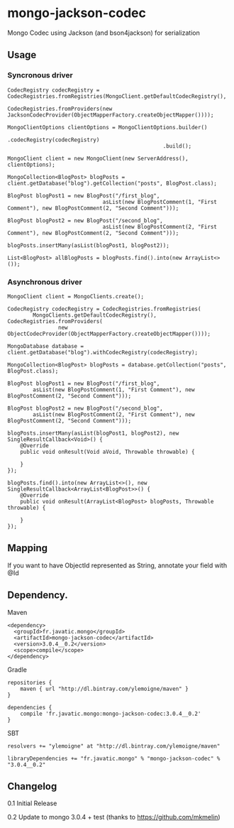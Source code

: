 # mongo-jackson-codec
Mongo Codec using Jackson (and bson4jackson) for serialization

Usage
------
### Syncronous driver

    CodecRegistry codecRegistry = CodecRegistries.fromRegistries(MongoClient.getDefaultCodecRegistry(),
                                                                 CodecRegistries.fromProviders(new JacksonCodecProvider(ObjectMapperFactory.createObjectMapper())));
    
    MongoClientOptions clientOptions = MongoClientOptions.builder()
                                                     .codecRegistry(codecRegistry)
                                                     .build();
    
    MongoClient client = new MongoClient(new ServerAddress(), clientOptions);
    
    MongoCollection<BlogPost> blogPosts = client.getDatabase("blog").getCollection("posts", BlogPost.class);
    
    BlogPost blogPost1 = new BlogPost("/first_blog",
                                  asList(new BlogPostComment(1, "First Comment"), new BlogPostComment(2, "Second Comment")));
    
    BlogPost blogPost2 = new BlogPost("/second_blog",
                                  asList(new BlogPostComment(2, "First Comment"), new BlogPostComment(2, "Second Comment")));
    
    blogPosts.insertMany(asList(blogPost1, blogPost2));
    
    List<BlogPost> allBlogPosts = blogPosts.find().into(new ArrayList<>());

### Asynchronous driver

    MongoClient client = MongoClients.create();

    CodecRegistry codecRegistry = CodecRegistries.fromRegistries(
            MongoClients.getDefaultCodecRegistry(), CodecRegistries.fromProviders(
                    new ObjectCodecProvider(ObjectMapperFactory.createObjectMapper())));

    MongoDatabase database = client.getDatabase("blog").withCodecRegistry(codecRegistry);

    MongoCollection<BlogPost> blogPosts = database.getCollection("posts", BlogPost.class);

    BlogPost blogPost1 = new BlogPost("/first_blog",
            asList(new BlogPostComment(1, "First Comment"), new BlogPostComment(2, "Second Comment")));

    BlogPost blogPost2 = new BlogPost("/second_blog",
            asList(new BlogPostComment(2, "First Comment"), new BlogPostComment(2, "Second Comment")));

    blogPosts.insertMany(asList(blogPost1, blogPost2), new SingleResultCallback<Void>() {
        @Override
        public void onResult(Void aVoid, Throwable throwable) {

        }
    });

    blogPosts.find().into(new ArrayList<>(), new SingleResultCallback<ArrayList<BlogPost>>() {
        @Override
        public void onResult(ArrayList<BlogPost> blogPosts, Throwable throwable) {

        }
    });

Mapping
--------
If you want to have ObjectId represented as String, annotate your field with @Id

Dependency.
------

Maven

    <dependency>
      <groupId>fr.javatic.mongo</groupId>
      <artifactId>mongo-jackson-codec</artifactId>
      <version>3.0.4__0.2</version>
      <scope>compile</scope>
    </dependency>

Gradle

    repositories {
        maven { url "http://dl.bintray.com/ylemoigne/maven" }
    }

    dependencies {
        compile 'fr.javatic.mongo:mongo-jackson-codec:3.0.4__0.2'
    }

SBT

    resolvers += "ylemoigne" at "http://dl.bintray.com/ylemoigne/maven"

    libraryDependencies += "fr.javatic.mongo" % "mongo-jackson-codec" % "3.0.4__0.2"

Changelog
----------
0.1 Initial Release

0.2 Update to mongo 3.0.4 + test (thanks to https://github.com/mkmelin)
